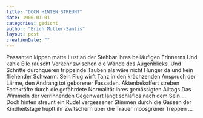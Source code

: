 ```yaml
---
title: "DOCH HINTEN STREUNT"
date: 1900-01-01
categories: gedicht
author: "Erich Müller-Santis"
layout: post
creationDate: ""
---
```

Passanten kippen matte Lust
an der Stehbar ihres
beiläufigen Erinnerns
Und kahle Eile rauscht
Verkehr zwischen die Wände des Augenblicks.
Und Schritte durchqueren
trippelnde Tauben als wäre nicht
Hunger da und
kein fliehender Schwarm.
Sein Flug wirft Tanz
in den krächzenden Anspruch der Lärme,
den Andrang tot
geborener Fassaden.
Aktenbekoffert streben
Fachkräfte
durch die gefährdete Normalität
ihres gemässigten Alltags
Das Wimmeln der verrinnenden Gegenwart
langt schlaflos nach dem Sein …
Doch hinten streunt
ein Rudel vergessener Stimmen durch
die Gassen der Kindheitstage
hüpft ihr Zwitschern über
die Trauer moosgrüner Treppen …
